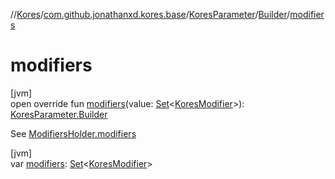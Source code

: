 //[Kores](../../../../index.md)/[com.github.jonathanxd.kores.base](../../index.md)/[KoresParameter](../index.md)/[Builder](index.md)/[modifiers](modifiers.md)

# modifiers

[jvm]\
open override fun [modifiers](modifiers.md)(value: [Set](https://kotlinlang.org/api/latest/jvm/stdlib/kotlin.collections/-set/index.html)<[KoresModifier](../../-kores-modifier/index.md)>): [KoresParameter.Builder](index.md)

See [ModifiersHolder.modifiers](../../-modifiers-holder/modifiers.md)

[jvm]\
var [modifiers](modifiers.md): [Set](https://kotlinlang.org/api/latest/jvm/stdlib/kotlin.collections/-set/index.html)<[KoresModifier](../../-kores-modifier/index.md)>
